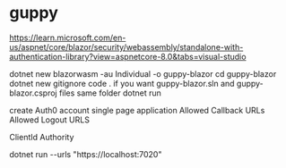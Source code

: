 # guppy

https://learn.microsoft.com/en-us/aspnet/core/blazor/security/webassembly/standalone-with-authentication-library?view=aspnetcore-8.0&tabs=visual-studio

dotnet new blazorwasm -au Individual -o guppy-blazor
cd guppy-blazor
dotnet new gitignore
code .
 if you want guppy-blazor.sln and guppy-blazor.csproj files same folder
dotnet run

create Auth0 account
single page application
Allowed Callback URLs
Allowed Logout URLS

ClientId
Authority


dotnet run --urls "https://localhost:7020"